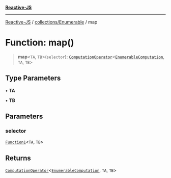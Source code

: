 [**Reactive-JS**](../../../README.md)

***

[Reactive-JS](../../../README.md) / [collections/Enumerable](../README.md) / map

# Function: map()

> **map**\<`TA`, `TB`\>(`selector`): [`ComputationOperator`](../../../computations/type-aliases/ComputationOperator.md)\<[`EnumerableComputation`](../interfaces/EnumerableComputation.md), `TA`, `TB`\>

## Type Parameters

• **TA**

• **TB**

## Parameters

### selector

[`Function1`](../../../functions/type-aliases/Function1.md)\<`TA`, `TB`\>

## Returns

[`ComputationOperator`](../../../computations/type-aliases/ComputationOperator.md)\<[`EnumerableComputation`](../interfaces/EnumerableComputation.md), `TA`, `TB`\>
